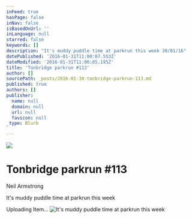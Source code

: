 ```yaml
---
inFeed: true
hasPage: false
inNav: false
isBasedOnUrl: ''
inLanguage: null
starred: false
keywords: []
description: "It's muddy puddle time at parkrun this week 30/01/16"
datePublished: '2016-01-31T11:00:07.553Z'
dateModified: '2016-01-31T11:00:05.195Z'
title: 'Tonbridge parkrun #113'
author: []
sourcePath: _posts/2016-01-30-tonbridge-parkrun-113.md
published: true
authors: []
publisher:
  name: null
  domain: null
  url: null
  favicon: null
_type: Blurb

---
```

![](https://imgflo.herokuapp.com/graph/vahj1ThiexotieMo/1e4642f25e0e4232dbcd092e7d8557da/passthrough.jpg?height=579&input=https%3A%2F%2Fs3-us-west-2.amazonaws.com%2Fthe-grid-img%2Fp%2Fdd09d8046e83f5b4266e6f83ae3fc003825c2734.jpg&width=750)

# Tonbridge parkrun \#113

Neil Armstrong

It's muddy puddle time at parkrun this week

Uploading Item...
![It's muddy puddle time at parkrun this week](https://s3-us-west-2.amazonaws.com/the-grid-img/p/dd09d8046e83f5b4266e6f83ae3fc003825c2734.jpg)